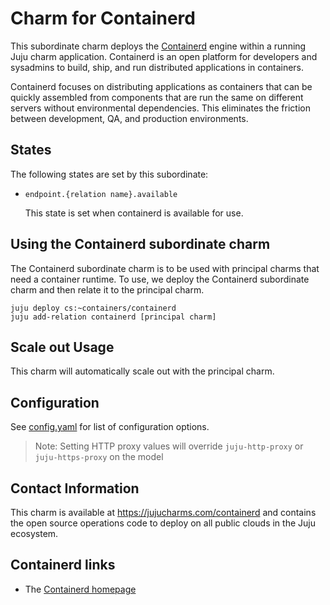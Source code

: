# Charm for Containerd

This subordinate charm deploys the [Containerd](https://containerd.io/)
engine within a running Juju charm application. Containerd is an open platform
for developers and sysadmins to build, ship, and run distributed applications
in containers.

Containerd focuses on distributing applications as containers that can be quickly
assembled from components that are run the same on different servers without
environmental dependencies. This eliminates the friction between development,
QA, and production environments.

## States

The following states are set by this subordinate:

* `endpoint.{relation name}.available`

  This state is set when containerd is available for use.


## Using the Containerd subordinate charm

The Containerd subordinate charm is to be used with principal
charms that need a container runtime.  To use, we deploy
the Containerd subordinate charm and then relate it to the
principal charm.

```
juju deploy cs:~containers/containerd
juju add-relation containerd [principal charm]
```

## Scale out Usage

This charm will automatically scale out with the
principal charm.

## Configuration

See [config.yaml](config.yaml) for
list of configuration options.

> Note: Setting HTTP proxy values will override `juju-http-proxy` or `juju-https-proxy` on the model

## Contact Information

This charm is available at <https://jujucharms.com/containerd> and contains the
open source operations code to deploy on all public clouds in the Juju
ecosystem.

## Containerd links

  - The [Containerd homepage](https://containerd.io/)
